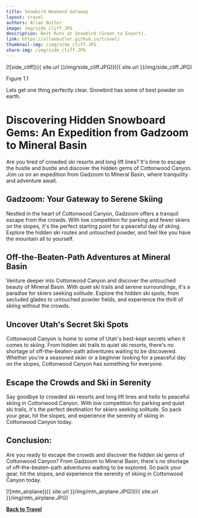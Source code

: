```yaml
---
title: Snowbird Weekend Getaway
layout: travel
authors: Allan Butler
image: img/side_cliff.JPG
description: Best Runs at Snowbird (Green to Expert).
link: https://allanbutler.github.io/travel/
thumbnail-img: /img/side_cliff.JPG
share-img: /img/side_cliff.JPG
---
```


[![side_cliff]({{ site.url }}/img/side_cliff.JPG)]({{ site.url }}/img/side_cliff.JPG)

Figure 1.1

Lets get one thing perfectly clear. Snowbird has some of best powder on earth.

# Discovering Hidden Snowboard Gems: An Expedition from Gadzoom to Mineral Basin


Are you tired of crowded ski resorts and long lift lines? It's time to escape the hustle and bustle and discover the hidden gems of Cottonwood Canyon. Join us on an expedition from Gadzoom to Mineral Basin, where tranquility and adventure await.

## Gadzoom: Your Gateway to Serene Skiing

Nestled in the heart of Cottonwood Canyon, Gadzoom offers a tranquil escape from the crowds. With low competition for parking and fewer skiers on the slopes, it's the perfect starting point for a peaceful day of skiing. Explore the hidden ski routes and untouched powder, and feel like you have the mountain all to yourself.

## Off-the-Beaten-Path Adventures at Mineral Basin

Venture deeper into Cottonwood Canyon and discover the untouched beauty of Mineral Basin. With quiet ski trails and serene surroundings, it's a paradise for skiers seeking solitude. Explore the hidden ski spots, from secluded glades to untouched powder fields, and experience the thrill of skiing without the crowds.

## Uncover Utah's Secret Ski Spots

Cottonwood Canyon is home to some of Utah's best-kept secrets when it comes to skiing. From hidden ski trails to quiet ski resorts, there's no shortage of off-the-beaten-path adventures waiting to be discovered. Whether you're a seasoned skier or a beginner looking for a peaceful day on the slopes, Cottonwood Canyon has something for everyone.

## Escape the Crowds and Ski in Serenity

Say goodbye to crowded ski resorts and long lift lines and hello to peaceful skiing in Cottonwood Canyon. With low competition for parking and quiet ski trails, it's the perfect destination for skiers seeking solitude. So pack your gear, hit the slopes, and experience the serenity of skiing in Cottonwood Canyon today.

## Conclusion:

Are you ready to escape the crowds and discover the hidden ski gems of Cottonwood Canyon? From Gadzoom to Mineral Basin, there's no shortage of off-the-beaten-path adventures waiting to be explored. So pack your gear, hit the slopes, and experience the serenity of skiing in Cottonwood Canyon today.


[![mtn_airplane]({{ site.url }}/img/mtn_airplane.JPG)]({{ site.url }}/img/mtn_airplane.JPG)

[**Back to Travel**]({{page.link}})
